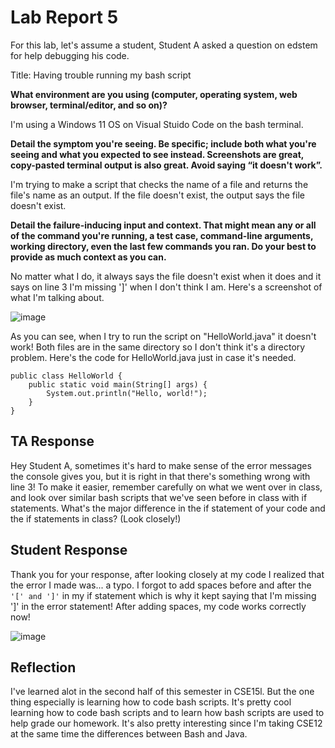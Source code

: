 <h1> Lab Report 5 </h1>

For this lab, let's assume a student, Student A asked a question on edstem for help debugging his code.

Title: Having trouble running my bash script


<b> What environment are you using (computer, operating system, web browser, terminal/editor, and so on)? </b>

I'm using a Windows 11 OS on Visual Stuido Code on the bash terminal.

<b> Detail the symptom you're seeing. Be specific; include both what you're seeing and what you expected to see instead. Screenshots are great, copy-pasted terminal output is also great. Avoid saying “it doesn't work”. </b>

I'm trying to make a script that checks the name of a file and returns the file's name as an output. If the file doesn't exist, the output says the file doesn't exist.

<b> Detail the failure-inducing input and context. That might mean any or all of the command you're running, a test case, command-line arguments, working directory, even the last few commands you ran. Do your best to provide as much context as you can. </b>

No matter what I do, it always says the file doesn't exist when it does and it says on line 3 I'm missing ']' when I don't think I am. Here's a screenshot of what I'm talking about.

![image](https://github.com/jlh005/cse15l-lab-reports/assets/130415535/617e0fdf-27fe-4fe0-bb8e-3948af43f5c9)

As you can see, when I try to run the script on "HelloWorld.java" it doesn't work! Both files are in the same directory so I don't think it's a directory problem. Here's the code for HelloWorld.java just in case it's needed.

```
public class HelloWorld {
    public static void main(String[] args) {
        System.out.println("Hello, world!");
    }
}
```

<h2> TA Response </h2>

Hey Student A, sometimes it's hard to make sense of the error messages the console gives you, but it is right in that there's something wrong with line 3! To make it easier,
remember carefully on what we went over in class, and look over similar bash scripts that we've seen before in class with if statements. What's the major difference
in the if statement of your code and the if statements in class? (Look closely!) 

<h2> Student Response </h2>

Thank you for your response, after looking closely at my code I realized that the error I made was... a typo. I forgot to add spaces before and after the
``'[' and ']'`` 
in my if statement which is why it kept saying that I'm missing ']' in the error statement! 
After adding spaces, my code works correctly now!

![image](https://github.com/jlh005/cse15l-lab-reports/assets/130415535/272280da-576a-4a5c-8ba7-0a80c7001889)


<h2> Reflection </h2>

I've learned alot in the second half of this semester in CSE15l. But the one thing especially is learning how to code bash scripts. It's pretty cool learning how to code
bash scripts and to learn how bash scripts are used to help grade our homework. It's also pretty interesting since I'm taking CSE12 at the same time the differences between
Bash and Java.



